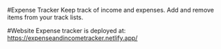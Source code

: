 #Expense Tracker
Keep track of income and expenses. Add and remove items from your track lists.

#Website
Expense tracker is deployed at: https://expenseandincometracker.netlify.app/
